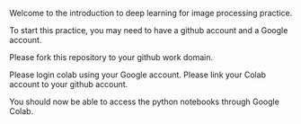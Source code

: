 Welcome to the introduction to deep learning for image processing practice. 

To start this practice, you may need to have a github account and a Google account.

Please fork this repository to your github work domain.

Please login colab using your Google account. Please link your Colab account to your github account.

You should now be able to access the python notebooks through Google Colab.
